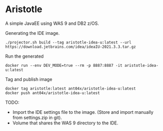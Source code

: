 # Aristotle
 A simple JavaEE using WAS 9 and DB2 z/OS.

 Generating the IDE image.
  ```
  ./projector.sh build --tag aristotle-idea-u:latest --url https://download.jetbrains.com/idea/ideaIU-2021.3.3.tar.gz
  ```
 
 Run the generated
  ```
  docker run --env DEV_MODE=true --rm -p 8887:8887 -it aristotle-idea-u:latest
  ```

 Tag and publish image
  ```
  docker tag aristotle:latest ant04x/aristotle-idea-u:latest
  docker push ant04x/aristotle-idea-u:latest
  ```
 TODO:
  - Import the IDE settings file to the image. (Store and import manually from settings.zip in git).
  - Volume that shares the WAS 9 directory to the IDE.